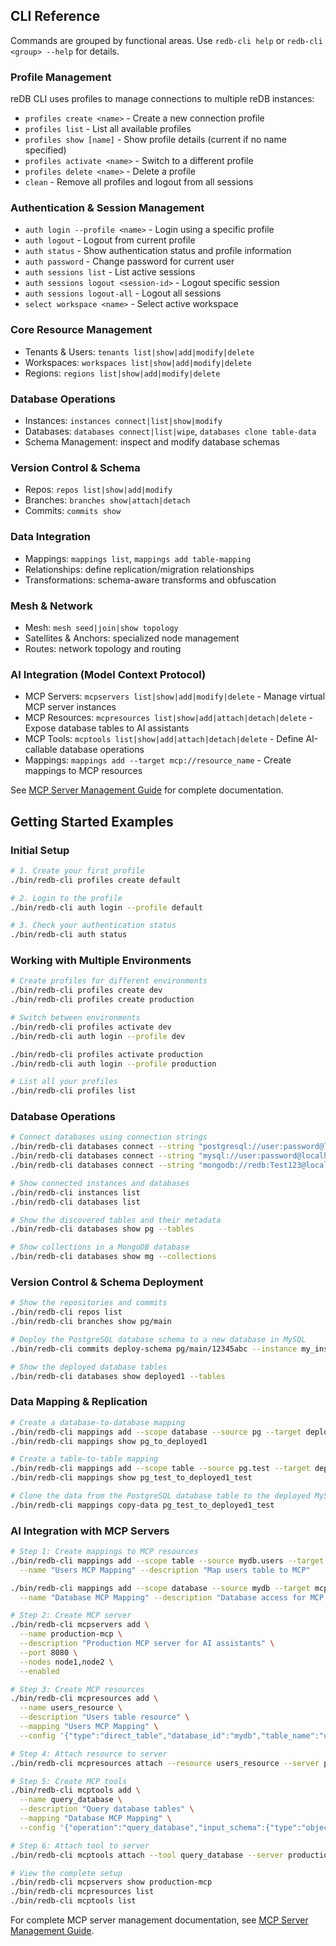 ## CLI Reference

Commands are grouped by functional areas. Use `redb-cli help` or `redb-cli <group> --help` for details.

### Profile Management
reDB CLI uses profiles to manage connections to multiple reDB instances:
- `profiles create <name>` - Create a new connection profile
- `profiles list` - List all available profiles
- `profiles show [name]` - Show profile details (current if no name specified)
- `profiles activate <name>` - Switch to a different profile
- `profiles delete <name>` - Delete a profile
- `clean` - Remove all profiles and logout from all sessions

### Authentication & Session Management
- `auth login --profile <name>` - Login using a specific profile
- `auth logout` - Logout from current profile
- `auth status` - Show authentication status and profile information
- `auth password` - Change password for current user
- `auth sessions list` - List active sessions
- `auth sessions logout <session-id>` - Logout specific session
- `auth sessions logout-all` - Logout all sessions
- `select workspace <name>` - Select active workspace

### Core Resource Management
- Tenants & Users: `tenants list|show|add|modify|delete`
- Workspaces: `workspaces list|show|add|modify|delete`
- Regions: `regions list|show|add|modify|delete`

### Database Operations
- Instances: `instances connect|list|show|modify`
- Databases: `databases connect|list|wipe`, `databases clone table-data`
- Schema Management: inspect and modify database schemas

### Version Control & Schema
- Repos: `repos list|show|add|modify`
- Branches: `branches show|attach|detach`
- Commits: `commits show`

### Data Integration
- Mappings: `mappings list`, `mappings add table-mapping`
- Relationships: define replication/migration relationships
- Transformations: schema-aware transforms and obfuscation

### Mesh & Network
- Mesh: `mesh seed|join|show topology`
- Satellites & Anchors: specialized node management
- Routes: network topology and routing

### AI Integration (Model Context Protocol)
- MCP Servers: `mcpservers list|show|add|modify|delete` - Manage virtual MCP server instances
- MCP Resources: `mcpresources list|show|add|attach|detach|delete` - Expose database tables to AI assistants
- MCP Tools: `mcptools list|show|add|attach|detach|delete` - Define AI-callable database operations
- Mappings: `mappings add --target mcp://resource_name` - Create mappings to MCP resources

See [MCP Server Management Guide](MCP_SERVER_MANAGEMENT.md) for complete documentation.

## Getting Started Examples

### Initial Setup
```bash
# 1. Create your first profile
./bin/redb-cli profiles create default

# 2. Login to the profile
./bin/redb-cli auth login --profile default

# 3. Check your authentication status
./bin/redb-cli auth status
```

### Working with Multiple Environments
```bash
# Create profiles for different environments
./bin/redb-cli profiles create dev
./bin/redb-cli profiles create production

# Switch between environments
./bin/redb-cli profiles activate dev
./bin/redb-cli auth login --profile dev

./bin/redb-cli profiles activate production
./bin/redb-cli auth login --profile production

# List all your profiles
./bin/redb-cli profiles list
```

### Database Operations
```bash
# Connect databases using connection strings
./bin/redb-cli databases connect --string "postgresql://user:password@localhost:5432/testdb1" --name "pg"
./bin/redb-cli databases connect --string "mysql://user:password@localhost:3307/testdb2" --name "my"
./bin/redb-cli databases connect --string "mongodb://redb:Test123@localhost:27017/redb_test" --name "mg"

# Show connected instances and databases
./bin/redb-cli instances list
./bin/redb-cli databases list

# Show the discovered tables and their metadata
./bin/redb-cli databases show pg --tables

# Show collections in a MongoDB database
./bin/redb-cli databases show mg --collections
```

### Version Control & Schema Deployment
```bash
# Show the repositories and commits
./bin/redb-cli repos list
./bin/redb-cli branches show pg/main

# Deploy the PostgreSQL database schema to a new database in MySQL
./bin/redb-cli commits deploy-schema pg/main/12345abc --instance my_instance --db-name deployed1

# Show the deployed database tables
./bin/redb-cli databases show deployed1 --tables
```

### Data Mapping & Replication
```bash
# Create a database-to-database mapping
./bin/redb-cli mappings add --scope database --source pg --target deployed1
./bin/redb-cli mappings show pg_to_deployed1

# Create a table-to-table mapping
./bin/redb-cli mappings add --scope table --source pg.test --target deployed1.test
./bin/redb-cli mappings show pg_test_to_deployed1_test

# Clone the data from the PostgreSQL database table to the deployed MySQL database table
./bin/redb-cli mappings copy-data pg_test_to_deployed1_test
```

### AI Integration with MCP Servers
```bash
# Step 1: Create mappings to MCP resources
./bin/redb-cli mappings add --scope table --source mydb.users --target mcp://users_resource \
  --name "Users MCP Mapping" --description "Map users table to MCP"

./bin/redb-cli mappings add --scope database --source mydb --target mcp://db_access \
  --name "Database MCP Mapping" --description "Database access for MCP tools"

# Step 2: Create MCP server
./bin/redb-cli mcpservers add \
  --name production-mcp \
  --description "Production MCP server for AI assistants" \
  --port 8080 \
  --nodes node1,node2 \
  --enabled

# Step 3: Create MCP resources
./bin/redb-cli mcpresources add \
  --name users_resource \
  --description "Users table resource" \
  --mapping "Users MCP Mapping" \
  --config '{"type":"direct_table","database_id":"mydb","table_name":"users"}'

# Step 4: Attach resource to server
./bin/redb-cli mcpresources attach --resource users_resource --server production-mcp

# Step 5: Create MCP tools
./bin/redb-cli mcptools add \
  --name query_database \
  --description "Query database tables" \
  --mapping "Database MCP Mapping" \
  --config '{"operation":"query_database","input_schema":{"type":"object","properties":{"database_id":{"type":"string"},"table_name":{"type":"string"},"query":{"type":"string"}},"required":["database_id","table_name","query"]}}'

# Step 6: Attach tool to server
./bin/redb-cli mcptools attach --tool query_database --server production-mcp

# View the complete setup
./bin/redb-cli mcpservers show production-mcp
./bin/redb-cli mcpresources list
./bin/redb-cli mcptools list
```

For complete MCP server management documentation, see [MCP Server Management Guide](MCP_SERVER_MANAGEMENT.md).


